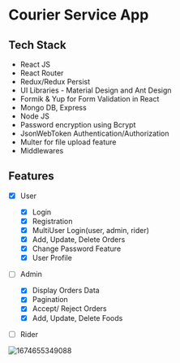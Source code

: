 # Courier Service App


## Tech Stack

* React JS
* React Router
* Redux/Redux Persist
* UI Libraries - Material Design and Ant Design
* Formik & Yup for Form Validation in React
* Mongo DB, Express
* Node JS
* Password encryption using Bcrypt
* JsonWebToken Authentication/Authorization
* Multer for file upload feature
* Middlewares

## Features
- [x] User
  - [x] Login
  - [x] Registration
  - [x] MultiUser Login(user, admin, rider)
  - [x] Add, Update, Delete Orders
  - [x] Change Password Feature
  - [x] User Profile
- [ ] Admin
  - [x] Display Orders Data
  - [x] Pagination
  - [x] Accept/ Reject Orders
  - [x] Add, Update, Delete Foods
 - [ ] Rider
  

![1674655349088](https://user-images.githubusercontent.com/54535708/214583709-029c6a23-34d1-4627-b3e4-1c23d5705061.png)

